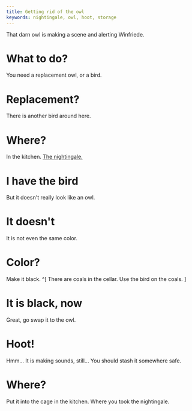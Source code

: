 ```yaml
---
title: Getting rid of the owl
keywords: nightingale, owl, hoot, storage
---
```


That darn owl is making a scene and alerting Winfriede.

# What to do?
You need a replacement owl, or a bird.

# Replacement?
There is another bird around here.

# Where?
In the kitchen. [The nightingale.](../050-nightingale.md)

# I have the bird
But it doesn't really look like an owl.

# It doesn't
It is not even the same color.

# Color?
Make it black. ^[ There are coals in the cellar. Use the bird on the coals. ]

# It is black, now
Great, go swap it to the owl.

# Hoot!
Hmm... It is making sounds, still... You should stash it somewhere safe.

# Where?
Put it into the cage in the kitchen. Where you took the nightingale.
